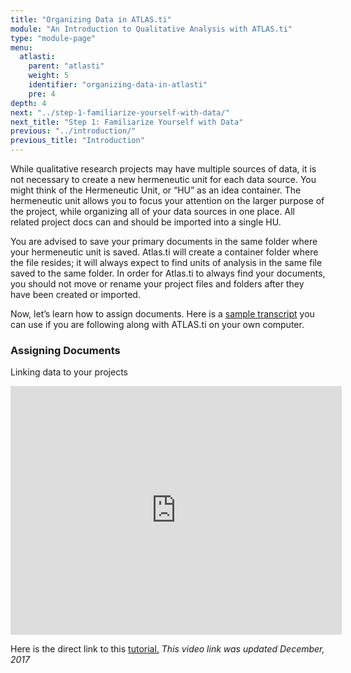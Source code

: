 ```yaml
---
title: "Organizing Data in ATLAS.ti"
module: "An Introduction to Qualitative Analysis with ATLAS.ti"
type: "module-page"
menu:
  atlasti:
    parent: "atlasti"
    weight: 5
    identifier: "organizing-data-in-atlasti"
    pre: 4
depth: 4
next: "../step-1-familiarize-yourself-with-data/"
next_title: "Step 1: Familiarize Yourself with Data"
previous: "../introduction/"
previous_title: "Introduction"
---
```

<div class="atlasti"><div class="pageblock pull-center"><p>While qualitative research projects may have multiple sources of data, it is not necessary to create a new hermeneutic unit for each data source. You might think of the Hermeneutic Unit, or “HU” as an idea container. The hermeneutic unit allows you to focus your attention on the larger purpose of the project, while organizing all of your data sources in one place.  All related project docs can and should be imported into a single HU. </p>
<p>You are advised to save your primary documents in the same folder where your hermeneutic unit is saved. Atlas.ti will create  a container folder where the file resides; it will always expect to find units of analysis in the same file saved to the same folder. In order for Atlas.ti to always find your documents, you should not move or rename your project files and folders after they have been created or imported. </p>
<p>Now, let’s learn how to assign documents. Here is a <a href="http://ccnmtl.columbia.edu/projects/PHTC/Module1/HRWSampleTranscript.doc">sample transcript</a> you can use if you are following along with ATLAS.ti on your own computer. </p>
<p></p><h3>Assigning Documents</h3>
<p>Linking data to your projects</p>
<p><iframe allowfullscreen="" frameborder="0" height="398" src="http://www.youtube.com/embed/9HkrOePZeM8" width="530"></iframe></p>
<p>Here is the direct link to this <a href="http://www.youtube.com/watch?v=9HkrOePZeM8" target="_blank">tutorial.</a> <i>This video link was updated December, 2017</i></p>
</div></div>